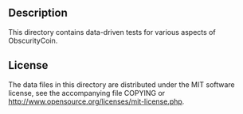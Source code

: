 Description
------------

This directory contains data-driven tests for various aspects of ObscurityCoin.

License
--------

The data files in this directory are distributed under the MIT software
license, see the accompanying file COPYING or
http://www.opensource.org/licenses/mit-license.php.

